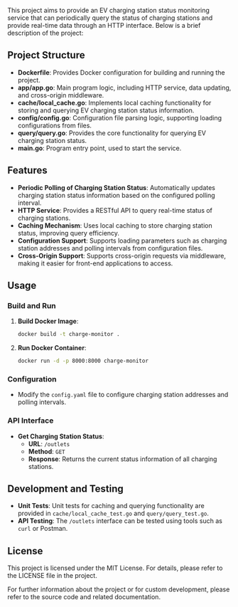 This project aims to provide an EV charging station status monitoring service that can periodically query the status of charging stations and provide real-time data through an HTTP interface. Below is a brief description of the project:

## Project Structure

- **Dockerfile**: Provides Docker configuration for building and running the project.
- **app/app.go**: Main program logic, including HTTP service, data updating, and cross-origin middleware.
- **cache/local_cache.go**: Implements local caching functionality for storing and querying EV charging station status information.
- **config/config.go**: Configuration file parsing logic, supporting loading configurations from files.
- **query/query.go**: Provides the core functionality for querying EV charging station status.
- **main.go**: Program entry point, used to start the service.

## Features

- **Periodic Polling of Charging Station Status**: Automatically updates charging station status information based on the configured polling interval.
- **HTTP Service**: Provides a RESTful API to query real-time status of charging stations.
- **Caching Mechanism**: Uses local caching to store charging station status, improving query efficiency.
- **Configuration Support**: Supports loading parameters such as charging station addresses and polling intervals from configuration files.
- **Cross-Origin Support**: Supports cross-origin requests via middleware, making it easier for front-end applications to access.

## Usage

### Build and Run

1. **Build Docker Image**:
   ```bash
   docker build -t charge-monitor .
   ```

2. **Run Docker Container**:
   ```bash
   docker run -d -p 8000:8000 charge-monitor
   ```

### Configuration

- Modify the `config.yaml` file to configure charging station addresses and polling intervals.

### API Interface

- **Get Charging Station Status**:
  - **URL**: `/outlets`
  - **Method**: `GET`
  - **Response**: Returns the current status information of all charging stations.

## Development and Testing

- **Unit Tests**: Unit tests for caching and querying functionality are provided in `cache/local_cache_test.go` and `query/query_test.go`.
- **API Testing**: The `/outlets` interface can be tested using tools such as `curl` or Postman.

## License

This project is licensed under the MIT License. For details, please refer to the LICENSE file in the project.

For further information about the project or for custom development, please refer to the source code and related documentation.